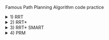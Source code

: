 Famous Path Planning Algorithm code practice

<details>
<summary>1) RRT</summary>
* rrt.py
```
 - pseudocode
   - Define Obstacle, Map, Goal, Initial Position
   - Node has 2 property( position, parent )
   - Node List = [Init node in initial Position]
   - Finished = False
   - While Not Finished:
     - Random pt gen
     - Find Nearest Node
     - Make New node
     - If Not Collision
       - Append New node to Node List
       - If Goal Region
         - Finished = True
         - Path Generation 
```
</details>

<details>
<summary>2) RRT* </summary>
* rrt_star.py
(\*) means the difference between RRT and RRT*
```
 - pseudocode
   - Define Obstacle, Map, Goal, Initial Position
   - Node has 2 property( position, parent )
   - Node List = [Init node in initial Position]
   - Finished = False
   - While Not Finished:
     - Random pt gen
     - Find Nearest Node
     - Make New node
     - If Not Collision
       - Append New node to Node List
       - (*)Find Neighbor
       - (*)If Neighbor
          - (*)Update Parent of new node through evaluation Neighbor nodes
          - (*)Update Parent of neighbor node from original to new node (If it's shorter) --> Rewire
       - If Goal Region
         - Finished = True
         - Path Generation 
```
</details>

<details>
<summary>3) RRT* SMART </summary>
* rrt_star_smart.py
(\*) means the difference between RRT* and RRT* SMART
```
 - pseudocode
   - Define Obstacle, Map, Goal, Initial Position
   - Node has 2 property( position, parent )
   - Node List = [Init node in initial Position]
   - Finished = False
   - While Not Finished:
     - Random pt gen
     - Find Nearest Node
     - Make New node
     - If Not Collision
       - Append New node to Node List
       - Find Neighbor
       - If Neighbor
          - Update Parent of new node through evaluation Neighbor nodes
          - Update Parent of neighbor node from original to new node (If it's shorter) --> Rewire
       - If Goal Region
         - Finished = True
         - Path Generation
   - (*) Path shorten (If node in path can be deleted and new edge has no collision with obstacle, then delete node, and Iterate until no node can be deleted)
```
</details>

<details>
<summary>4) PRM </summary>
* prm.py & Util.py
PRM is kind of a framework to find path to avoid collision with obstacles.
1) Vertex Generation
2) Edge Connection
3) Find Shortest Path
4) If no path, then add vertex

There are so many variations of PRM. 
1) Vertex Generation : It could be totally random or Information based. or Halton sequence could be used.
2) Edge Connection : The easiest way is to connect an edge when the distance between two vertex is shorter than threshold.
                     There are many conditions to connect edges.
3) Find Shortest Path : Dijkstra is the most famous and effective algorithm.
4) Iteration : If initial vertices are sufficient, additional vertices would not be necessary. If not, some amount of vertices should be added and edge for new vertices should be added also.

In this code Vertex is generated at totally random position, Edge is connected by Delaunay Triangulation, The shortest path is found by Dijkstra algorithm. 
```
 - pseudocode
   - Define Obstacle, Map, Goal, Initial Position
   - Finished = False
   - Random vertices gen
   - While Not Finished:
     - Connect Edge for vertices with Delaunay triangulation
     - Find shortest path
     - If no path to goal, then add vertex, delete current edges.
```
</details>
